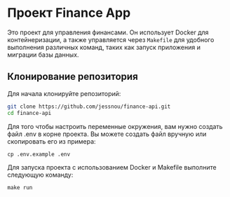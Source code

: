 # Проект Finance App

Это проект для управления финансами. Он использует Docker для контейнеризации, а также управляется через `Makefile` для удобного выполнения различных команд, таких как запуск приложения и миграции базы данных.

## Клонирование репозитория

Для начала клонируйте репозиторий:

```bash
git clone https://github.com/jessnou/finance-api.git
cd finance-api
```

Для того чтобы настроить переменные окружения, вам нужно создать файл .env в корне проекта.
Вы можете создать файл вручную или скопировать его из примера:
```
cp .env.example .env
```
Для запуска проекта с использованием Docker и Makefile выполните следующую команду:

```
make run
```
